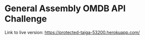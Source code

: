 
# General Assembly OMDB API Challenge

Link to live version:
https://protected-taiga-53200.herokuapp.com/

